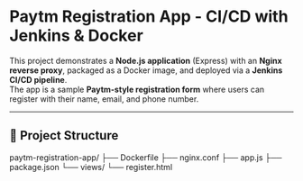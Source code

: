 # Paytm Registration App - CI/CD with Jenkins & Docker

This project demonstrates a **Node.js application** (Express) with an **Nginx reverse proxy**, packaged as a Docker image, and deployed via a **Jenkins CI/CD pipeline**.  
The app is a sample **Paytm-style registration form** where users can register with their name, email, and phone number.

---

## 📂 Project Structure
paytm-registration-app/
├── Dockerfile
├── nginx.conf
├── app.js
├── package.json
└── views/
    └── register.html
